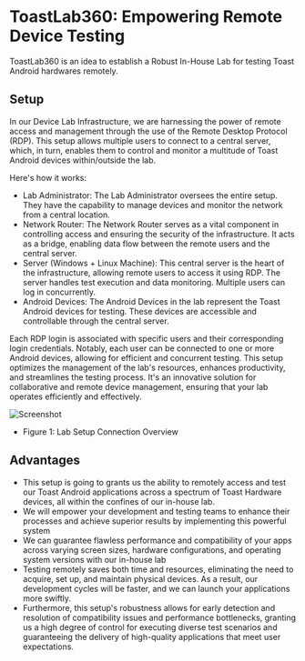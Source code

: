 # ToastLab360: Empowering Remote Device Testing

ToastLab360 is an idea to establish a Robust In-House Lab for testing Toast Android hardwares remotely.

## Setup
In our Device Lab Infrastructure, we are harnessing the power of remote access and management through the use of the Remote Desktop Protocol (RDP). This setup allows multiple users to connect to a central server, which, in turn, enables them to control and monitor a multitude of Toast Android devices within/outside the lab. 

Here's how it works:
- Lab Administrator: The Lab Administrator oversees the entire setup. They have the capability to manage devices and monitor the network from a central location.
- Network Router: The Network Router serves as a vital component in controlling access and ensuring the security of the infrastructure. It acts as a bridge, enabling data flow between the remote users and the central server.
- Server (Windows + Linux Machine): This central server is the heart of the infrastructure, allowing remote users to access it using RDP. The server handles test execution and data monitoring. Multiple users can log in concurrently.
- Android Devices: The Android Devices in the lab represent the Toast Android devices for testing. These devices are accessible and controllable through the central server.

Each RDP login is associated with specific users and their corresponding login credentials. Notably, each user can be connected to one or more Android devices, allowing for efficient and concurrent testing. This setup optimizes the management of the lab's resources, enhances productivity, and streamlines the testing process. It's an innovative solution for collaborative and remote device management, ensuring that your lab operates efficiently and effectively.

![Screenshot](https://drive.google.com/uc?export=view&id=1R0DHoviJuB6sHGfxN10nXHR47-_tjJLj)
* Figure 1: Lab Setup Connection Overview

## Advantages
- This setup is going to grants us the ability to remotely access and test our Toast Android applications across a spectrum of Toast Hardware devices, all within the confines of our in-house lab.
- We will empower your development and testing teams to enhance their processes and achieve superior results by implementing this powerful system
- We can guarantee flawless performance and compatibility of your apps across varying screen sizes, hardware configurations, and operating system versions with our in-house lab
- Testing remotely saves both time and resources, eliminating the need to acquire, set up, and maintain physical devices. As a result, our development cycles will be faster, and we can launch your applications more swiftly.
- Furthermore, this setup's robustness allows for early detection and resolution of compatibility issues and performance bottlenecks, granting us a high degree of control for executing diverse test scenarios and guaranteeing the delivery of high-quality applications that meet user expectations.
